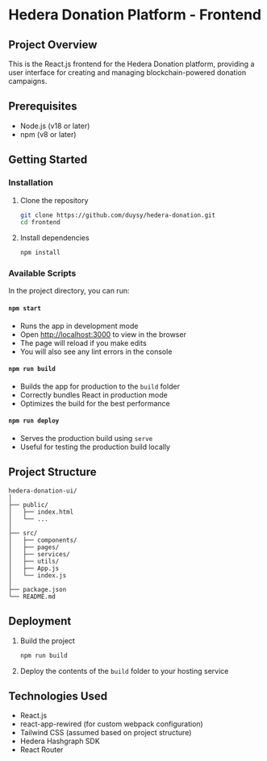 # Hedera Donation Platform - Frontend

## Project Overview

This is the React.js frontend for the Hedera Donation platform, providing a user interface for creating and managing blockchain-powered donation campaigns.

## Prerequisites

- Node.js (v18 or later)
- npm (v8 or later)

## Getting Started

### Installation

1. Clone the repository
   ```bash
   git clone https://github.com/duysy/hedera-donation.git
   cd frontend
   ```

2. Install dependencies
   ```bash
   npm install
   ```

### Available Scripts

In the project directory, you can run:

#### `npm start`
- Runs the app in development mode
- Open [http://localhost:3000](http://localhost:3000) to view in the browser
- The page will reload if you make edits
- You will also see any lint errors in the console

#### `npm run build`
- Builds the app for production to the `build` folder
- Correctly bundles React in production mode
- Optimizes the build for the best performance

#### `npm run deploy`
- Serves the production build using `serve`
- Useful for testing the production build locally

## Project Structure

```
hedera-donation-ui/
│
├── public/
│   ├── index.html
│   └── ...
│
├── src/
│   ├── components/
│   ├── pages/
│   ├── services/
│   ├── utils/
│   ├── App.js
│   └── index.js
│
├── package.json
└── README.md
```
## Deployment

1. Build the project
   ```bash
   npm run build
   ```

2. Deploy the contents of the `build` folder to your hosting service

## Technologies Used

- React.js
- react-app-rewired (for custom webpack configuration)
- Tailwind CSS (assumed based on project structure)
- Hedera Hashgraph SDK
- React Router